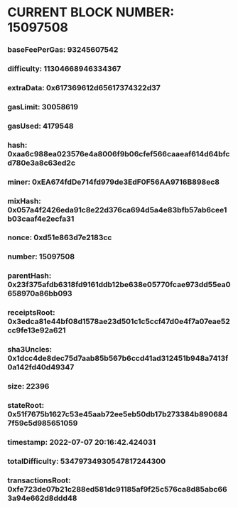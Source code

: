 # CURRENT BLOCK NUMBER: 15097508

### baseFeePerGas: 93245607542
### difficulty: 11304668946334367
### extraData: 0x617369612d65617374322d37
### gasLimit: 30058619
### gasUsed: 4179548
### hash: 0xaa6c988ea023576e4a8006f9b06cfef566caaeaf614d64bfcd780e3a8c63ed2c
### miner: 0xEA674fdDe714fd979de3EdF0F56AA9716B898ec8
### mixHash: 0x057a4f2426eda91c8e22d376ca694d5a4e83bfb57ab6cee1b03caaf4e2ecfa31
### nonce: 0xd51e863d7e2183cc
### number: 15097508
### parentHash: 0x23f375afdb6318fd9161ddb12be638e05770fcae973dd55ea0658970a86bb093
### receiptsRoot: 0x3edca81e44bf08d1578ae23d501c1c5ccf47d0e4f7a07eae52cc9fe13e92a621
### sha3Uncles: 0x1dcc4de8dec75d7aab85b567b6ccd41ad312451b948a7413f0a142fd40d49347
### size: 22396
### stateRoot: 0x51f7675b1627c53e45aab72ee5eb50db17b273384b8906847f59c5d985651059
### timestamp: 2022-07-07 20:16:42.424031
### totalDifficulty: 53479734930547817244300
### transactionsRoot: 0xfe723de07b21c288ed581dc91185af9f25c576ca8d85abc663a94e662d8ddd48
